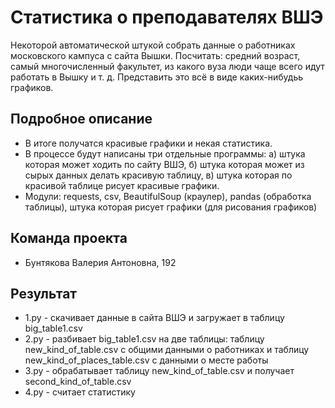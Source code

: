 # Статистика о преподавателях ВШЭ

Некоторой автоматической штукой собрать данные о работниках московского кампуса с сайта Вышки. Посчитать: средний возраст, самый многочисленный факультет, из какого вуза люди чаще всего идут работать в Вышку и т. д. Представить это всё в виде каких-нибудьь графиков.  

## Подробное описание

- В итоге получатся красивые графики и некая статистика. 
- В процессе будут написаны три отдельные программы: а) штука которая может ходить по сайту ВШЭ, б) штука которая может из сырых данных делать красивую таблицу, в) штука которая по красивой таблице рисует красивые графики. 
- Модули: requests, csv, BeautifulSoup (краулер), pandas (обработка таблицы), штука которая рисует графики (для рисования графиков)

## Команда проекта

- Бунтякова Валерия Антоновна, 192

## Результат
- 1.py - скачивает данные в сайта ВШЭ и загружает в таблицу big_table1.csv
- 2.py - разбивает big_table1.csv на две таблицы: таблицу new_kind_of_table.csv с общими данными о работниках и таблицу new_kind_of_places_table.csv с данными о месте работы
- 3.py - обрабатывает таблицу new_kind_of_table.csv и получает second_kind_of_table.csv
- 4.py - считает статистику
